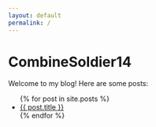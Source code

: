 ```yaml
---
layout: default
permalink: /
---
```


# CombineSoldier14

Welcome to my blog! Here are some posts:

<ul>
{% for post in site.posts %}
    <li>
        <a href="{{ post.url }}">{{ post.title }}</a>
    </li>
{% endfor %}
</ul>